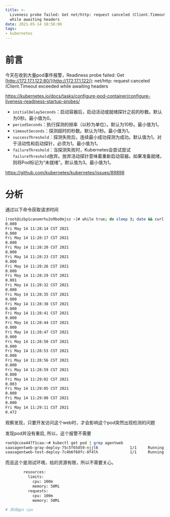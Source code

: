 ```yaml
---
title: >-
  Liveness probe failed: Get net/http: request canceled (Client.Timeout exceeded
  while awaiting headers
date: 2021-05-14 10:58:08
tags:
- kubernetes
---
```


# 前言

今天在收到大量pod事件报警，Readiness probe failed: Get [http://172.17.1.122:80/](http://172.17.1.122/): net/http: request canceled (Client.Timeout exceeded while awaiting headers

https://kubernetes.io/docs/tasks/configure-pod-container/configure-liveness-readiness-startup-probes/

- `initialDelaySeconds`：启动容器后，启动活动或就绪探针之前的秒数。默认为0秒。最小值为0。
- `periodSeconds`：执行探测的频率（以秒为单位）。默认为10秒。最小值为1。
- `timeoutSeconds`：探测超时的秒数。默认为1秒。最小值为1。
- `successThreshold`：探测失败后，连续最小成功探测为成功。默认值为1。对于活动性和启动探针，必须为1。最小值为1。
- `failureThreshold`：当探测失败时，Kubernetes会尝试尝试`failureThreshold`放弃。放弃活动探针意味着重新启动容器。如果准备就绪，则将Pod标记为“未就绪”。默认值为3。最小值为1。

https://github.com/kubernetes/kubernetes/issues/89898



<!--more-->
# 分析

通过以下命令获取请求时间

```bash
[root@izbp1canomrhu2o9bo8mjsz ~]# while true; do sleep 3; date && curl http://172.17.1.7:80 -s  -o /dev/null -w  "%{time_starttransfer}\n"; done
0.000
Fri May 14 11:28:14 CST 2021
0.000
Fri May 14 11:28:17 CST 2021
0.000
Fri May 14 11:28:20 CST 2021
0.000
Fri May 14 11:28:23 CST 2021
0.000
Fri May 14 11:28:26 CST 2021
0.000
Fri May 14 11:28:29 CST 2021
0.001
Fri May 14 11:28:32 CST 2021
0.000
Fri May 14 11:28:35 CST 2021
0.000
Fri May 14 11:28:38 CST 2021
0.000
Fri May 14 11:28:41 CST 2021
0.000
Fri May 14 11:28:44 CST 2021
0.000
Fri May 14 11:28:47 CST 2021
0.000
Fri May 14 11:28:50 CST 2021
0.000
Fri May 14 11:28:53 CST 2021
0.000
Fri May 14 11:28:56 CST 2021
0.000
Fri May 14 11:28:59 CST 2021
0.000
Fri May 14 11:29:02 CST 2021
0.003
Fri May 14 11:29:05 CST 2021
0.000
Fri May 14 11:29:08 CST 2021
0.000
Fri May 14 11:29:11 CST 2021
0.472

```

观察发现，只要开发访问这个web时，才会影响这个pod突然出现检测的问题



发现pod并没有重启, 所以，这个报警不需要

```bash
root@ccea447f1caa:~# kubectl get pod | grep agentweb
saasagentweb-gray-deploy-75c5f65d59-njjl6              1/1     Running   0          19h
saasagentweb-test-deploy-7c4b6f69fc-8f4lh              1/1     Running   0          13m
```

而且这个是测试环境，给的资源有限，所以不需要关心。

```bash
        resources:
          limits:
            cpu: 100m
            memory: 50Mi
          requests:
            cpu: 100m
            memory: 50Mi
            
# 测试qps cpu
```



